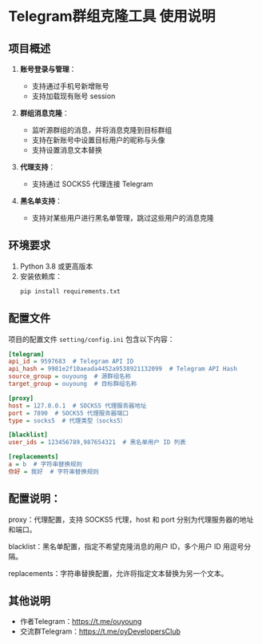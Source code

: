 # Telegram群组克隆工具 使用说明

## 项目概述
1. **账号登录与管理**：
    - 支持通过手机号新增账号
    - 支持加载现有账号 session

2. **群组消息克隆**：
    - 监听源群组的消息，并将消息克隆到目标群组
    - 支持在新账号中设置目标用户的昵称与头像
    - 支持设置消息文本替换

3. **代理支持**：
    - 支持通过 SOCKS5 代理连接 Telegram

4. **黑名单支持**：
    - 支持对某些用户进行黑名单管理，跳过这些用户的消息克隆

## 环境要求

1. Python 3.8 或更高版本
2. 安装依赖库：
    ```bash
    pip install requirements.txt
    ```

## 配置文件

项目的配置文件 `setting/config.ini` 包含以下内容：

```ini
[telegram]
api_id = 9597683  # Telegram API ID
api_hash = 9981e2f10aeada4452a9538921132099  # Telegram API Hash
source_group = ouyoung  # 源群组名称
target_group = ouyoung  # 目标群组名称

[proxy]
host = 127.0.0.1  # SOCKS5 代理服务器地址
port = 7890  # SOCKS5 代理服务器端口
type = socks5  # 代理类型（socks5）

[blacklist]
user_ids = 123456789,987654321  # 黑名单用户 ID 列表

[replacements]
a = b  # 字符串替换规则
你好 = 我好  # 字符串替换规则
```

## 配置说明：

proxy：代理配置，支持 SOCKS5 代理，host 和 port 分别为代理服务器的地址和端口。

blacklist：黑名单配置，指定不希望克隆消息的用户 ID，多个用户 ID 用逗号分隔。

replacements：字符串替换配置，允许将指定文本替换为另一个文本。

## 其他说明
- 作者Telegram：https://t.me/ouyoung
- 交流群Telegram：https://t.me/oyDevelopersClub

